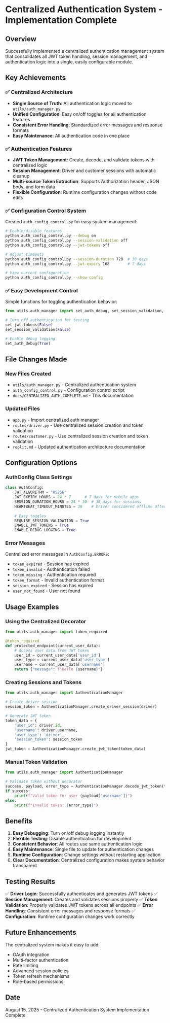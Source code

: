 # Centralized Authentication System - Implementation Complete

## Overview

Successfully implemented a centralized authentication management system that consolidates all JWT token handling, session management, and authentication logic into a single, easily configurable module.

## Key Achievements

### ✅ Centralized Architecture
- **Single Source of Truth**: All authentication logic moved to `utils/auth_manager.py`
- **Unified Configuration**: Easy on/off toggles for all authentication features
- **Consistent Error Handling**: Standardized error messages and response formats
- **Easy Maintenance**: All authentication code in one place

### ✅ Authentication Features
- **JWT Token Management**: Create, decode, and validate tokens with centralized logic
- **Session Management**: Driver and customer sessions with automatic cleanup
- **Multi-source Token Extraction**: Supports Authorization header, JSON body, and form data
- **Flexible Configuration**: Runtime configuration changes without code edits

### ✅ Configuration Control System
Created `auth_config_control.py` for easy system management:
```bash
# Enable/disable features
python auth_config_control.py --debug on
python auth_config_control.py --session-validation off
python auth_config_control.py --jwt-tokens off

# Adjust timeouts
python auth_config_control.py --session-duration 720  # 30 days
python auth_config_control.py --jwt-expiry 168        # 7 days

# View current configuration
python auth_config_control.py --show-config
```

### ✅ Easy Development Control
Simple functions for toggling authentication behavior:
```python
from utils.auth_manager import set_auth_debug, set_session_validation, set_jwt_tokens

# Turn off authentication for testing
set_jwt_tokens(False)
set_session_validation(False)

# Enable debug logging
set_auth_debug(True)
```

## File Changes Made

### New Files Created
- `utils/auth_manager.py` - Centralized authentication system
- `auth_config_control.py` - Configuration control script
- `docs/CENTRALIZED_AUTH_COMPLETE.md` - This documentation

### Updated Files
- `app.py` - Import centralized auth manager
- `routes/driver.py` - Use centralized session creation and token validation
- `routes/customer.py` - Use centralized session creation and token validation
- `replit.md` - Updated authentication architecture documentation

## Configuration Options

### AuthConfig Class Settings
```python
class AuthConfig:
    JWT_ALGORITHM = "HS256"
    JWT_EXPIRY_HOURS = 24 * 7      # 7 days for mobile apps
    SESSION_DURATION_HOURS = 24 * 30  # 30 days for sessions
    HEARTBEAT_TIMEOUT_MINUTES = 30    # Driver considered offline after this
    
    # Easy toggles
    REQUIRE_SESSION_VALIDATION = True
    ENABLE_JWT_TOKENS = True
    ENABLE_DEBUG_LOGGING = True
```

### Error Messages
Centralized error messages in `AuthConfig.ERRORS`:
- `token_expired` - Session has expired
- `token_invalid` - Authentication failed
- `token_missing` - Authentication required
- `token_format` - Invalid authentication format
- `session_expired` - Session has expired
- `user_not_found` - User not found

## Usage Examples

### Using the Centralized Decorator
```python
from utils.auth_manager import token_required

@token_required
def protected_endpoint(current_user_data):
    # Access user data from JWT token
    user_id = current_user_data['user_id']
    user_type = current_user_data['user_type']
    username = current_user_data['username']
    return {"message": f"Hello {username}"}
```

### Creating Sessions and Tokens
```python
from utils.auth_manager import AuthenticationManager

# Create driver session
session_token = AuthenticationManager.create_driver_session(driver)

# Generate JWT token
token_data = {
    'user_id': driver.id,
    'username': driver.username,
    'user_type': 'driver',
    'session_token': session_token
}
jwt_token = AuthenticationManager.create_jwt_token(token_data)
```

### Manual Token Validation
```python
from utils.auth_manager import AuthenticationManager

# Validate token without decorator
success, payload, error_type = AuthenticationManager.decode_jwt_token(token)
if success:
    print(f"Valid token for user {payload['username']}")
else:
    print(f"Invalid token: {error_type}")
```

## Benefits

1. **Easy Debugging**: Turn on/off debug logging instantly
2. **Flexible Testing**: Disable authentication for development
3. **Consistent Behavior**: All routes use same authentication logic
4. **Easy Maintenance**: Single file to update for authentication changes
5. **Runtime Configuration**: Change settings without restarting application
6. **Clear Documentation**: Centralized configuration makes system behavior transparent

## Testing Results

✅ **Driver Login**: Successfully authenticates and generates JWT tokens
✅ **Session Management**: Creates and validates sessions properly
✅ **Token Validation**: Properly validates JWT tokens across all endpoints
✅ **Error Handling**: Consistent error messages and response formats
✅ **Configuration**: Runtime configuration changes work correctly

## Future Enhancements

The centralized system makes it easy to add:
- OAuth integration
- Multi-factor authentication  
- Rate limiting
- Advanced session policies
- Token refresh mechanisms
- Role-based permissions

## Date
August 15, 2025 - Centralized Authentication System Implementation Complete